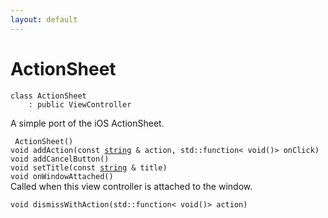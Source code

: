 ```yaml
---
layout: default
---
```


# ActionSheet

```
class ActionSheet
    : public ViewController
```


A simple port of the iOS ActionSheet.     

    
` ActionSheet()`<br>
`void addAction(const `[`string`](/oaknut/ref/base_group/string)` & action, std::function< void()> onClick)`<br>
`void addCancelButton()`<br>
`void setTitle(const `[`string`](/oaknut/ref/base_group/string)` & title)`<br>
`void onWindowAttached()`<br>Called when this view controller is attached to the window.


`void dismissWithAction(std::function< void()> action)`<br>

